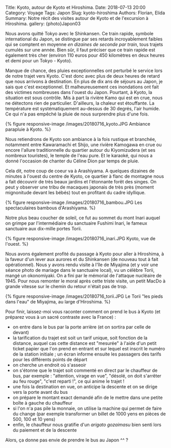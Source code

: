 Title: Kyoto, autour de Kyoto et Hiroshima.
Date: 2018-07-13 20:00
Category: Voyage
Tags: Japon
Slug: kyoto-hiroshima
Authors: Florian, Elida
Summary: Notre récit des visites autour de Kyoto et de l'excursion à Hiroshima.
gallery: {photo}Japon03

Nous avons quitté Tokyo avec le Shinkansen. Ce train rapide, symbole international du Japon, se distingue par ses retards incroyablement faibles qui se comptent en moyenne *en dizaines de seconde par train*, tous trajets cumulés sur une année. Bien sûr, il faut préciser que ce train rapide est également très cher (environ 110 euros pour 450 kilomètres en deux heures et demi pour un Tokyo - Kyoto).

Manque de chance, des pluies exceptionnelles ont perturbé le service lors de notre trajet vers Kyoto. C'est donc avec plus de deux heures de retard que nous arrivons à destination. En plus de dix ans de séjours au Japon, je sais que c'est exceptionnel. Et malheureusement ces inondations ont fait des victimes nombreuses dans l'ouest du Japon. Pourtant, à Kyoto, la situation est sous contrôle. Mis à part la rivière Kamo qui est en crue, nous ne détectons rien de particulier. D'ailleurs, la chaleur est étouffante. La température est systématiquement au-dessus de 30 degrés, l'air humide. Ce qui n'a pas empêché la pluie de nous surprendre plus d'une fois. 

{% figure responsive-image /images/20180716_kyoto.JPG Ambiance parapluie à Kyoto. %}

Nous retiendrons de Kyoto son ambiance à la fois rustique et branchée, notamment entre Kawaramachi et Shijo, une rivière Kamogawa en crue ou encore l'allure traditionnelle du quartier autour du Kiyomizudera (et ses nombreux touristes), le temple de l'eau pure. Et le karaoké, qui nous a donné l'occasion de chanter du Céline Dion par temps de pluie.

Cela dit, notre coup de coeur va à Arashiyama. A quelques dizaines de minutes à l'ouest du centre de Kyoto, ce quartier à flanc de montagne nous a fait découvrir de très beaux jardins et l'étonnante forêt des singes. On peut y observer une tribu de macaques japonais de très près (moment mignonitude devant les bébés) tout en profitant du cadre idyllique.   

{% figure responsive-image /images/20180716_bambou.JPG Les spectaculaires bambous d'Arashiyama. %}

Notre plus beau coucher de soleil, ce fut au sommet du mont Inari auquel on grimpe par l'intermédiaire du sanctuaire Fushimi Inari, le fameux sanctuaire aux dix-mille portes Torii.

{% figure responsive-image /images/20180716_inari.JPG Kyoto, vue de l'ouest. %}

Nous avons également profité du passage à Kyoto pour aller à Hiroshima, à la faveur d'un lever aux aurores et du Shinkansen (de nouveau tout à fait opérationnel). Nous y avons rendu visite à l'île de Miyajima (et y voir une séance photo de mariage dans le sanctuaire local), vu un célèbre Torii, mangé un okonomiyaki. On a fini par le mémorial de l'attaque nucléaire de 1945. Pour nous remonter le moral après cette triste visite, un petit MacDo à grande vitesse sur le chemin du retour n'était pas de trop.    

{% figure responsive-image /images/20180716_torii.JPG Le Torii "les pieds dans l'eau" de Miyajima, au large d'Hiroshima. %}

Pour finir, laissez-moi vous raconter comment on prend le bus à Kyoto (et préparez vous à un sacré contraste avec la France) :

- on entre dans le bus par la porte arrière (et on sortira par celle de devant)
- la tarification du trajet est soit un tarif unique, soit  fonction de la distance, auquel cas cette distance est "mesurée" à l'aide d'un petit ticket papier que l'on prend en entrant et sur lequel est inscrit le numéro de la station initiale ; un écran informe ensuite les passagers des tarifs pour les différents points de départ
- on cherche un endroit où s'asseoir
- on s'étonne que le trajet soit commenté en direct par le chauffeur de bus, par exemple : "attention, virage en vue", "désolé, on doit s'arrêter au feu rouge", "c'est reparti !", ce qui anime le trajet !
- une fois la destination en vue, on anticipe la descente et on se dirige vers la porte avant du bus 
- on prépare le montant exact demandé afin de le mettre dans une petite boîte à gauche du chauffeur
- si l'on n'a pas pile la monnaie, on utilise la machine qui permet de faire du change (par exemple transformer un billet de 1000 yens en pièces de 500, 100 et 10 yens) 
- enfin, le chauffeur nous gratifie d'un *arigato gozaimasu* bien senti lors du paiement et de la descente 

Alors, ça donne pas envie de prendre le bus au Japon ^^ ? 